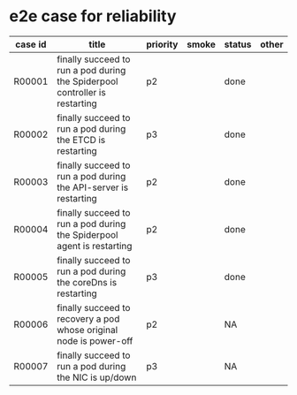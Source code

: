 # e2e case for reliability

| case id  | title                                                                      | priority | smoke | status | other |
|---------|-----------------------------------------------------------------------------|----------|-------|--------|-------|
| R00001  | finally succeed to run a pod during the Spiderpool controller is restarting | p2       |       | done   |       |
| R00002  | finally succeed to run a pod during the ETCD is restarting                  | p3       |       | done   |       |
| R00003  | finally succeed to run a pod during the API-server is restarting            | p2       |       | done   |       |
| R00004  | finally succeed to run a pod during the Spiderpool agent is restarting      | p2       |       | done   |       |
| R00005  | finally succeed to run a pod during the coreDns is restarting               | p3       |       | done   |       |
| R00006  | finally succeed to recovery a pod whose original node is power-off          | p2       |       | NA     |       |
| R00007  | finally succeed to run a pod during the NIC is up/down                      | p3       |       | NA     |       |
